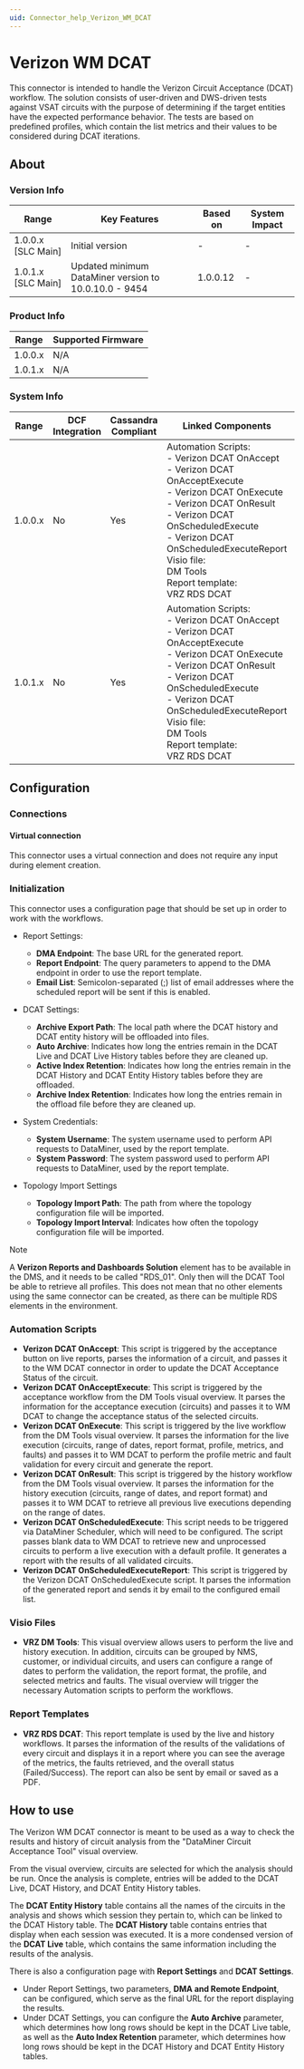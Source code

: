 ```yaml
---
uid: Connector_help_Verizon_WM_DCAT
---
```


# Verizon WM DCAT

This connector is intended to handle the Verizon Circuit Acceptance (DCAT) workflow. The solution consists of user-driven and DWS-driven tests against VSAT circuits with the purpose of determining if the target entities have the expected performance behavior. The tests are based on predefined profiles, which contain the list metrics and their values to be considered during DCAT iterations.

## About

### Version Info

| Range            | Key Features                                      | Based on | System Impact |
|----------------------|-------------------------------------------------------|--------------|-------------------|
| 1.0.0.x [SLC Main]   | Initial version                                       | -            | -                 |
| 1.0.1.x [SLC Main]   | Updated minimum DataMiner version to 10.0.10.0 - 9454 | 1.0.0.12     | -                 |

### Product Info

| Range     | Supported Firmware     |
|-----------|------------------------|
| 1.0.0.x   | N/A                    |
| 1.0.1.x   | N/A                    |

### System Info

| Range | DCF Integration | Cassandra Compliant | Linked Components | Exported Components |
|--|--|--|--|--|
| 1.0.0.x | No | Yes | Automation Scripts: <br>- Verizon DCAT OnAccept <br>- Verizon DCAT OnAcceptExecute <br>- Verizon DCAT OnExecute <br>- Verizon DCAT OnResult <br>- Verizon DCAT OnScheduledExecute <br>- Verizon DCAT OnScheduledExecuteReport <br>Visio file: <br>DM Tools <br>Report template: <br>VRZ RDS DCAT | - |
| 1.0.1.x | No | Yes | Automation Scripts: <br>- Verizon DCAT OnAccept <br>- Verizon DCAT OnAcceptExecute <br>- Verizon DCAT OnExecute <br>- Verizon DCAT OnResult <br>- Verizon DCAT OnScheduledExecute <br>- Verizon DCAT OnScheduledExecuteReport <br>Visio file: <br>DM Tools <br>Report template: <br>VRZ RDS DCAT | - |

## Configuration

### Connections

#### Virtual connection

This connector uses a virtual connection and does not require any input during element creation.

### Initialization

This connector uses a configuration page that should be set up in order to work with the workflows.

- Report Settings:

  - **DMA Endpoint**: The base URL for the generated report.
  - **Report Endpoint**: The query parameters to append to the DMA endpoint in order to use the report template.
  - **Email List**: Semicolon-separated (;) list of email addresses where the scheduled report will be sent if this is enabled.

- DCAT Settings:

  - **Archive Export Path**: The local path where the DCAT history and DCAT entity history will be offloaded into files.
  - **Auto Archive**: Indicates how long the entries remain in the DCAT Live and DCAT Live History tables before they are cleaned up.
  - **Active Index Retention**: Indicates how long the entries remain in the DCAT History and DCAT Entity History tables before they are offloaded.
  - **Archive Index Retention**: Indicates how long the entries remain in the offload file before they are cleaned up.

- System Credentials:

  - **System Username**: The system username used to perform API requests to DataMiner, used by the report template.
  - **System Password**: The system password used to perform API requests to DataMiner, used by the report template.

- Topology Import Settings

  - **Topology Import Path**: The path from where the topology configuration file will be imported.
  - **Topology Import Interval**: Indicates how often the topology configuration file will be imported.

> [!NOTE]
> A **Verizon Reports and Dashboards Solution** element has to be available in the DMS, and it needs to be called "RDS_01". Only then will the DCAT Tool be able to retrieve all profiles. This does not mean that no other elements using the same connector can be created, as there can be multiple RDS elements in the environment.

### Automation Scripts

- **Verizon DCAT OnAccept**: This script is triggered by the acceptance button on live reports, parses the information of a circuit, and passes it to the WM DCAT connector in order to update the DCAT Acceptance Status of the circuit.
- **Verizon DCAT OnAcceptExecute**: This script is triggered by the acceptance workflow from the DM Tools visual overview. It parses the information for the acceptance execution (circuits) and passes it to WM DCAT to change the acceptance status of the selected circuits.
- **Verizon DCAT OnExecute**: This script is triggered by the live workflow from the DM Tools visual overview. It parses the information for the live execution (circuits, range of dates, report format, profile, metrics, and faults) and passes it to WM DCAT to perform the profile metric and fault validation for every circuit and generate the report.
- **Verizon DCAT OnResult**: This script is triggered by the history workflow from the DM Tools visual overview. It parses the information for the history execution (circuits, range of dates, and report format) and passes it to WM DCAT to retrieve all previous live executions depending on the range of dates.
- **Verizon DCAT OnScheduledExecute**: This script needs to be triggered via DataMiner Scheduler, which will need to be configured. The script passes blank data to WM DCAT to retrieve new and unprocessed circuits to perform a live execution with a default profile. It generates a report with the results of all validated circuits.
- **Verizon DCAT OnScheduledExecuteReport**: This script is triggered by the Verizon DCAT OnScheduledExecute script. It parses the information of the generated report and sends it by email to the configured email list.

### Visio Files

- **VRZ DM Tools**: This visual overview allows users to perform the live and history execution. In addition, circuits can be grouped by NMS, customer, or individual circuits, and users can configure a range of dates to perform the validation, the report format, the profile, and selected metrics and faults. The visual overview will trigger the necessary Automation scripts to perform the workflows.

### Report Templates

- **VRZ RDS DCAT**: This report template is used by the live and history workflows. It parses the information of the results of the validations of every circuit and displays it in a report where you can see the average of the metrics, the faults retrieved, and the overall status (Failed/Success). The report can also be sent by email or saved as a PDF.

## How to use

The Verizon WM DCAT connector is meant to be used as a way to check the results and history of circuit analysis from the "DataMiner Circuit Acceptance Tool" visual overview.

From the visual overview, circuits are selected for which the analysis should be run. Once the analysis is complete, entries will be added to the DCAT Live, DCAT History, and DCAT Entity History tables.

The **DCAT Entity History** table contains all the names of the circuits in the analysis and shows which session they pertain to, which can be linked to the DCAT History table. The **DCAT History** table contains entries that display when each session was executed. It is a more condensed version of the **DCAT Live** table, which contains the same information including the results of the analysis.

There is also a configuration page with **Report Settings** and **DCAT Settings**.

- Under Report Settings, two parameters, **DMA and Remote Endpoint**, can be configured, which serve as the final URL for the report displaying the results.
- Under DCAT Settings, you can configure the **Auto Archive** parameter, which determines how long rows should be kept in the DCAT Live table, as well as the **Auto Index Retention** parameter, which determines how long rows should be kept in the DCAT History and DCAT Entity History tables.
